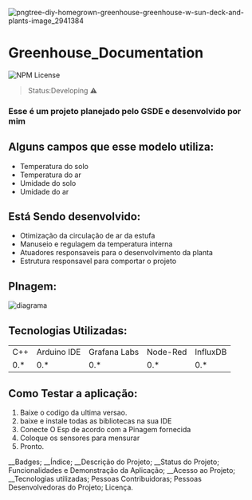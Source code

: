 
![pngtree-diy-homegrown-greenhouse-greenhouse-w-sun-deck-and-plants-image_2941384](https://github.com/Lukasilvestre/greenhouse_documentation/assets/127157371/0691a8fe-1b88-4537-ad91-b8ea5a4a3a4c)

<h1>Greenhouse_Documentation</h1>

![NPM License](https://img.shields.io/npm/l/https%3A%2F%2Fgithub.com%2FLukasilvestre%2Fgreenhouse_documentation%2Fblob%2Fmain%2FLICENSE)



> Status:Developing ⚠️

### Esse é um projeto planejado pelo GSDE e desenvolvido por mim

## Alguns campos que esse modelo utiliza:

+ Temperatura do solo
+ Temperatura do ar
+ Umidade do solo
+ Umidade do ar

## Está Sendo desenvolvido:

+ Otimização da circulação de ar da estufa
+ Manuseio e regulagem da temperatura interna
+ Atuadores responsaveis para o desenvolvimento da planta
+ Estrutura responsavel para comportar o projeto

## PInagem:

![diagrama](https://github.com/Lukasilvestre/greenhouse_documentation/assets/127157371/3da94732-392c-4587-8982-9331405a45c0)

## Tecnologias Utilizadas:

<Table>
  <tr>
    <td>C++</td>
    <td>Arduino IDE</td>
    <td>Grafana Labs</td>
    <td>Node-Red</td>
    <td>InfluxDB</td>
  </tr>
  <tr>
    <td>0.*</td>
    <td>0.*</td>
    <td>0.*</td>
    <td>0.*</td>
    <td>0.*</td>
  </tr>
</Table>

## Como Testar a aplicação:

1) Baixe o codigo da ultima versao.
2) baixe e instale todas as bibliotecas na sua IDE
3) Conecte O Esp de acordo com a Pinagem fornecida
4) Coloque os sensores para mensurar
5) Pronto.


__Badges;
__Índice;
__Descrição do Projeto;
__Status do Projeto;
Funcionalidades e Demonstração da Aplicação;
__Acesso ao Projeto;
__Tecnologias utilizadas;
Pessoas Contribuidoras;
Pessoas Desenvolvedoras do Projeto;
Licença.
